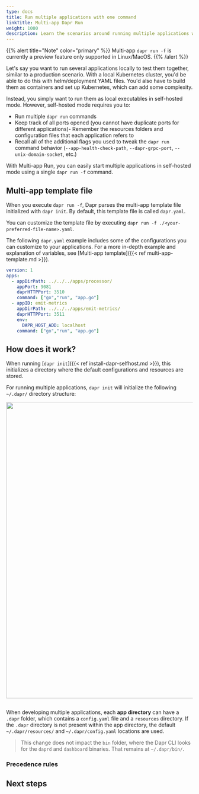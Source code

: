 ```yaml
---
type: docs
title: Run multiple applications with one command
linkTitle: Multi-app Dapr Run
weight: 1000
description: Learn the scenarios around running multiple applications with one Dapr command
---
```


{{% alert title="Note" color="primary" %}}
 Multi-app `dapr run -f` is currently a preview feature only supported in Linux/MacOS. 
{{% /alert %}}

Let's say you want to run several applications locally to test them together, similar to a production scenario. With a local Kubernetes cluster, you'd be able to do this with helm/deployment YAML files. You'd also have to build them as containers and set up Kubernetes, which can add some complexity. 

Instead, you simply want to run them as local executables in self-hosted mode.  However, self-hosted mode requires you to:

- Run multiple `dapr run` commands
- Keep track of all ports opened (you cannot have duplicate ports for different applications)- Remember the resources folders and configuration files that each application refers to
- Recall all of the additional flags you used to tweak the `dapr run` command behavior (`--app-health-check-path`, `--dapr-grpc-port`, `--unix-domain-socket`, etc.)

With Multi-app Run, you can easily start multiple applications in self-hosted mode using a single `dapr run -f` command.

## Multi-app template file

When you execute `dapr run -f`, Dapr parses the multi-app template file initialized with `dapr init`. By default, this template file is called `dapr.yaml`. 

You can customize the template file by executing `dapr run -f ./<your-preferred-file-name>.yaml`.

The following `dapr.yaml` example includes some of the configurations you can customize to your applications. For a more in-depth example and explanation of variables, see [Multi-app template]({{< ref multi-app-template.md >}}).

```yaml
version: 1
apps:
  - appDirPath: ../../../apps/processor/
    appPort: 9081
    daprHTTPPort: 3510
    command: ["go","run", "app.go"]
  - appID: emit-metrics
    appDirPath: ../../../apps/emit-metrics/
    daprHTTPPort: 3511
    env: 
      DAPR_HOST_ADD: localhost
    command: ["go","run", "app.go"]
```


## How does it work?

When running [`dapr init`]({{< ref install-dapr-selfhost.md >}}), this initializes a directory where the default configurations and resources are stored.

For running multiple applications, `dapr init` will initialize the following `~/.dapr/` directory structure:

<img src="/images/multi-run-structure.png" width=800 style="padding-bottom:15px;">

When developing multiple applications, each **app directory** can have a `.dapr` folder, which contains a `config.yaml` file and a `resources` directory. If the `.dapr` directory is not present within the app directory, the default `~/.dapr/resources/` and `~/.dapr/config.yaml` locations are used.

> This change does not impact the `bin` folder, where the Dapr CLI looks for the `daprd` and `dashboard` binaries. That remains at `~/.dapr/bin/`.


### Precedence rules


## Next steps